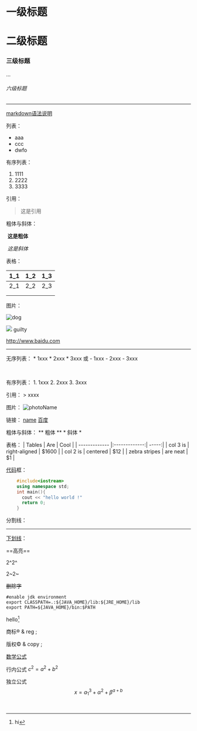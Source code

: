 # 一级标题
# 二级标题

### 三级标题

...
###### 六级标题

***

[markdown语法说明](http://www.appinn.com/markdown/#p)

列表：

* aaa 
* ccc
* dwfo 

有序列表：

1. 1111
2. 2222
3. 3333

引用：

> 这是引用

粗体与斜体：

​	**这是粗体**

​	*这是斜体*

表格：

| 1_1  | 1_2  |  1_3 |
| :--- | :--: | ---: |
| 2_1  | 2_2  |  2_3 |
|      |      |      |
|      |      |      |



图片：

![dog](E:/users/LuXiushun/Desktop/img.jpg)



<img src="E:/users/LuXiushun/Desktop/img.jpg"> guilty </img>

<http://www.baidu.com>





---



无序列表：
	* 1xxx
	* 2xxx
	* 3xxx
	或
	- 1xxx
	- 2xxx
	- 3xxx

​	

有序列表：
	1. 1xxx
	2. 2xxx
	3. 3xxx


引用：
	> xxxx

图片：
	![photoName](photoURL)

链接：
	[name](URL)
	[百度](http://www.baidu.com)

粗体与斜体：
	** 粗体 **
	* 斜体 *


表格：
	| Tables        | Are           | Cool  |
	| ------------- |:-------------:| -----:|
	| col 3 is      | right-aligned | $1600 |
	| col 2 is      | centered      |   $12 |
	| zebra stripes | are neat      |    $1 |

<u>代码</u>框：
```C++
	#include<iostream>
	using namespace std;
	int main(){
      cout << "hello world !"
      return 0;
	}
```
分割线：
***

<u>下划线</u>：

==高亮==

2^2^

2~2~

~~删除字~~



	#enable jdk environment
	export CLASSPATH=.:${JAVA_HOME}/lib:${JRE_HOME}/lib
	export PATH=${JAVA_HOME}/bin:$PATH



hello[^hello]

[^hello]: hi

商标®  & reg ;

版权© & copy ;



[数学公式]( http://jzqt.github.io/2015/06/30/Markdown%E4%B8%AD%E5%86%99%E6%95%B0%E5%AD%A6%E5%85%AC%E5%BC%8F/ )

行内公式 $c^2 = a^2 + b^2$

独立公式$$ x = a_{1}^3 +  \alpha^2 + \beta^{a+b}$$


















​	


